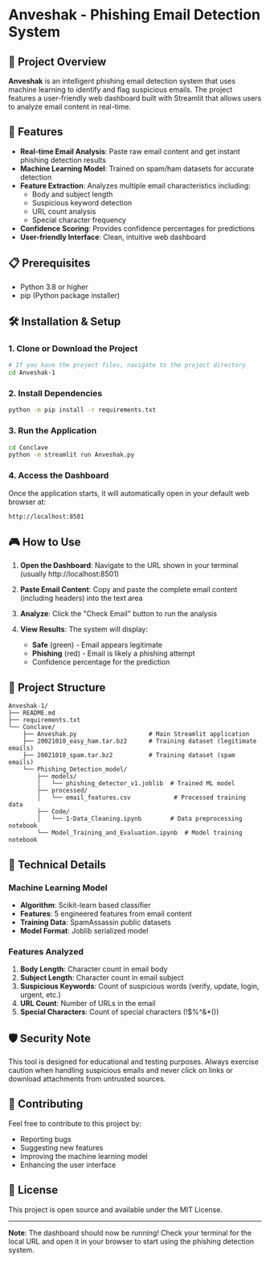 # Anveshak - Phishing Email Detection System

## 🎯 Project Overview

**Anveshak** is an intelligent phishing email detection system that uses machine learning to identify and flag suspicious emails. The project features a user-friendly web dashboard built with Streamlit that allows users to analyze email content in real-time.

## 🚀 Features

- **Real-time Email Analysis**: Paste raw email content and get instant phishing detection results
- **Machine Learning Model**: Trained on spam/ham datasets for accurate detection
- **Feature Extraction**: Analyzes multiple email characteristics including:
  - Body and subject length
  - Suspicious keyword detection
  - URL count analysis
  - Special character frequency
- **Confidence Scoring**: Provides confidence percentages for predictions
- **User-friendly Interface**: Clean, intuitive web dashboard

## 📋 Prerequisites

- Python 3.8 or higher
- pip (Python package installer)

## 🛠️ Installation & Setup

### 1. Clone or Download the Project
```bash
# If you have the project files, navigate to the project directory
cd Anveshak-1
```

### 2. Install Dependencies
```bash
python -m pip install -r requirements.txt
```

### 3. Run the Application
```bash
cd Conclave
python -m streamlit run Anveshak.py
```

### 4. Access the Dashboard
Once the application starts, it will automatically open in your default web browser at:
```
http://localhost:8501
```

## 🎮 How to Use

1. **Open the Dashboard**: Navigate to the URL shown in your terminal (usually http://localhost:8501)

2. **Paste Email Content**: Copy and paste the complete email content (including headers) into the text area

3. **Analyze**: Click the "Check Email" button to run the analysis

4. **View Results**: The system will display:
   - **Safe** (green) - Email appears legitimate
   - **Phishing** (red) - Email is likely a phishing attempt
   - Confidence percentage for the prediction

## 📁 Project Structure

```
Anveshak-1/
├── README.md
├── requirements.txt
└── Conclave/
    ├── Anveshak.py                    # Main Streamlit application
    ├── 20021010_easy_ham.tar.bz2      # Training dataset (legitimate emails)
    ├── 20021010_spam.tar.bz2          # Training dataset (spam emails)
    └── Phishing_Detection_model/
        ├── models/
        │   └── phishing_detector_v1.joblib  # Trained ML model
        ├── processed/
        │   └── email_features.csv            # Processed training data
        ├── Code/
        │   └── 1-Data_Cleaning.ipynb        # Data preprocessing notebook
        └── Model_Training_and_Evaluation.ipynb  # Model training notebook
```

## 🔧 Technical Details

### Machine Learning Model
- **Algorithm**: Scikit-learn based classifier
- **Features**: 5 engineered features from email content
- **Training Data**: SpamAssassin public datasets
- **Model Format**: Joblib serialized model

### Features Analyzed
1. **Body Length**: Character count in email body
2. **Subject Length**: Character count in email subject
3. **Suspicious Keywords**: Count of suspicious words (verify, update, login, urgent, etc.)
4. **URL Count**: Number of URLs in the email
5. **Special Characters**: Count of special characters (!$%^&*())

## 🛡️ Security Note

This tool is designed for educational and testing purposes. Always exercise caution when handling suspicious emails and never click on links or download attachments from untrusted sources.

## 🤝 Contributing

Feel free to contribute to this project by:
- Reporting bugs
- Suggesting new features
- Improving the machine learning model
- Enhancing the user interface

## 📄 License

This project is open source and available under the MIT License.

---

**Note**: The dashboard should now be running! Check your terminal for the local URL and open it in your browser to start using the phishing detection system.